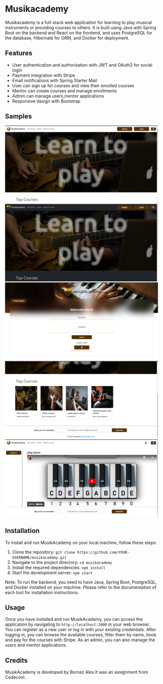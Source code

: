 <h1>Musikacademy</h1>

<p>Musikacademy is a full-stack web application 
for learning to play musical 
instruments or providing courses to others.
It is built using Java with Spring Boot 
on the backend and React on the frontend,
and uses PostgreSQL for the database, Hibernate for 
ORM, and Docker for deployment.<p>

<h2>Features</h2>

<ul>
<li>User authentication and authorization with JWT and OAuth2 for social login</li>
<li>Payment integration with Stripe</li>
<li>Email notifications with Spring Starter Mail</li>
<li>User can sign up for courses and view their enrolled courses
<li>Mentor can create courses and manage enrollments</li>
<li>Admin can manage users,mentor applications</li>
<li>Responsive design with Bootstrap</li>
</ul>
<h2>Samples</h2>
<img src="samples/sample1.png" alt="screenshot of project">
<img src="samples/sample2.png" alt="screenshot of project">
<img src="samples/sample3.png" alt="screenshot of project">
<img src="samples/sample4.png" alt="screenshot of project">
<img src="samples/sample5.png" alt="screenshot of project">
<h2>Installation</h2>

<p>To install and run MusikAcademy on your local machine, follow these steps:</p>

<ol>
    <li>Clone the repository: <code>git clone https://github.com/YOUR-USERNAME/musikacademy.git</code></li>
    <li>Navigate to the project directory: <code>cd musikacademy</code></li>
    <li>Install the required dependencies: <code>npm install</code></li>
    <li>Start the development server: <code>npm start</code></li>
</ol>

<p>Note: To run the backend, you need to have Java, Spring Boot, PostgreSQL, and Docker installed on your machine. Please refer to the documentation of each tool for installation instructions.</p>

<h2>Usage</h2>
<p>Once you have installed and run MusikAcademy, you can access the application by navigating to <code>http://localhost:3000</code> in your web browser. You can register as a new user or log in with your existing credentials. After logging in, you can browse the available courses, filter them by name, book and pay for the courses with Stripe. As an admin, you can also manage the users and mentor applications.</p>
<h2>Credits</h2>
<p>MusikAcademy is developed by Bornaz Alex.It was an assignment from Codecool.</p>
